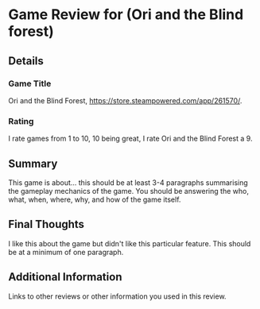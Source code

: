 # Game Review for (Ori and the Blind forest)

## Details

### Game Title
Ori and the Blind Forest, https://store.steampowered.com/app/261570/.

### Rating
I rate games from 1 to 10, 10 being great, I rate Ori and the Blind Forest a 9.

## Summary
This game is about... this should be at least 3-4 paragraphs summarising the gameplay mechanics of the game. You should be answering the who, what, when, where, why, and how of the game itself.

## Final Thoughts
I like this about the game but didn't like this particular feature. This should be at a minimum of one paragraph.

## Additional Information
Links to other reviews or other information you used in this review.
